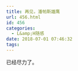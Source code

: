 ```yaml
---
title: 再见，潘帕斯雄鹰
url: 456.html
id: 456
categories:
  - L&amp;H随感
date: 2018-07-01 07:46:32
tags:
---
```


已经尽力了。
